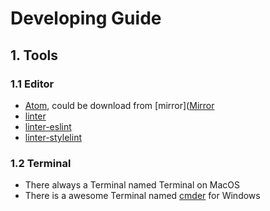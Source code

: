 # Developing Guide

## 1. Tools

### 1.1 Editor

- [Atom](https://atom.io/), could be download from [mirror]([Mirror](https://npm.taobao.org/mirrors/atom/)
- [linter](https://atom.io/packages/linter)
- [linter-eslint](https://atom.io/packages/linter-eslint)
- [linter-stylelint](https://atom.io/packages/linter-stylelint)

### 1.2 **Terminal**

- There always a Terminal named Terminal on MacOS
- There is a awesome Terminal named [cmder](http://cmder.net/) for Windows
